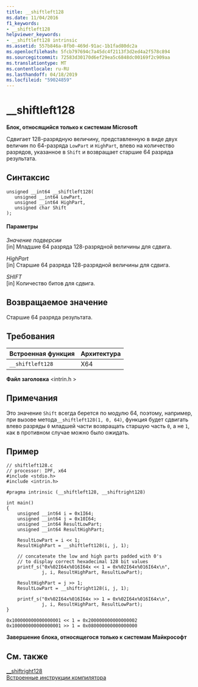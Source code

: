 ```yaml
---
title: __shiftleft128
ms.date: 11/04/2016
f1_keywords:
- __shiftleft128
helpviewer_keywords:
- __shiftleft128 intrinsic
ms.assetid: 557b846a-8fb0-469d-91ac-1b1fad80dc2a
ms.openlocfilehash: 5fcb797694c7a45dc4f2113f3d2ed4a2f578c894
ms.sourcegitcommit: 72583d30170d6ef29ea5c6848dc00169f2c909aa
ms.translationtype: MT
ms.contentlocale: ru-RU
ms.lasthandoff: 04/18/2019
ms.locfileid: "59024859"
---
```

# <a name="shiftleft128"></a>__shiftleft128

**Блок, относящийся только к системам Microsoft**

Сдвигает 128-разрядную величину, представленную в виде двух величин по 64-разряда `LowPart` и `HighPart`, влево на количество разрядов, указанное в `Shift` и возвращает старшие 64 разряда результата.

## <a name="syntax"></a>Синтаксис

```
unsigned __int64 __shiftleft128(
   unsigned __int64 LowPart,
   unsigned __int64 HighPart,
   unsigned char Shift
);
```

#### <a name="parameters"></a>Параметры

*Значение подверсии*<br/>
[in] Младшие 64 разряда 128-разрядной величины для сдвига.

*HighPart*<br/>
[in] Старшие 64 разряда 128-разрядной величины для сдвига.

*SHIFT*<br/>
[in] Количество битов для сдвига.

## <a name="return-value"></a>Возвращаемое значение

Старшие 64 разряда результата.

## <a name="requirements"></a>Требования

|Встроенная функция|Архитектура|
|---------------|------------------|
|`__shiftleft128`|X64|

**Файл заголовка** \<intrin.h >

## <a name="remarks"></a>Примечания

Это значение `Shift` всегда берется по модулю 64, поэтому, например, при вызове метода`__shiftleft128(1, 0, 64)`, функция будет сдвигать влево  разряды `0` младшей части возвращать старшую часть `0`, а не `1`, как в противном случае можно было ожидать.

## <a name="example"></a>Пример

```
// shiftleft128.c
// processor: IPF, x64
#include <stdio.h>
#include <intrin.h>

#pragma intrinsic (__shiftleft128, __shiftright128)

int main()
{
    unsigned __int64 i = 0x1I64;
    unsigned __int64 j = 0x10I64;
    unsigned __int64 ResultLowPart;
    unsigned __int64 ResultHighPart;

    ResultLowPart = i << 1;
    ResultHighPart = __shiftleft128(i, j, 1);

    // concatenate the low and high parts padded with 0's
    // to display correct hexadecimal 128 bit values
    printf_s("0x%02I64x%016I64x << 1 = 0x%02I64x%016I64x\n",
             j, i, ResultHighPart, ResultLowPart);

    ResultHighPart = j >> 1;
    ResultLowPart = __shiftright128(i, j, 1);

    printf_s("0x%02I64x%016I64x >> 1 = 0x%02I64x%016I64x\n",
             j, i, ResultHighPart, ResultLowPart);
}
```

```Output
0x100000000000000001 << 1 = 0x200000000000000002
0x100000000000000001 >> 1 = 0x080000000000000000
```

**Завершение блока, относящегося только к системам Майкрософт**

## <a name="see-also"></a>См. также

[__shiftright128](../intrinsics/shiftright128.md)<br/>
[Встроенные инструкции компилятора](../intrinsics/compiler-intrinsics.md)